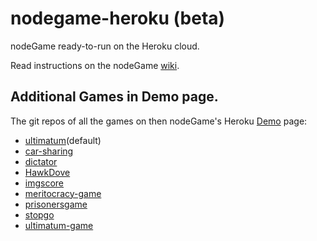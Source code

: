 # nodegame-heroku (beta)

nodeGame ready-to-run on the Heroku cloud.

Read instructions on the nodeGame [wiki](https://github.com/nodeGame/nodegame/wiki/nodeGame-on-Heroku).
 

## Additional Games in Demo page.

The git repos of all the games on then nodeGame's Heroku [Demo](https://nodegamedemo.herokuapp.com/) page:

 - [ultimatum](https://github.com/nodeGame/ultimatum-game)(default)
 - [car-sharing](https://github.com/nodeGame/car-sharing) 
 - [dictator](https://github.com/nodeGame/dictator)
 - [HawkDove](https://github.com/ewenw/HawkDove)
 - [imgscore](https://github.com/nodeGame/imgscore)
 - [meritocracy-game](https://github.com/nodeGame/meritocracy-game)
 - [prisonersgame](https://github.com/shakty/prisonersgame)
 - [stopgo](https://github.com/nodeGame/stopgo)
 - [ultimatum-game](https://github.com/nodeGame/ultimatum-game)
